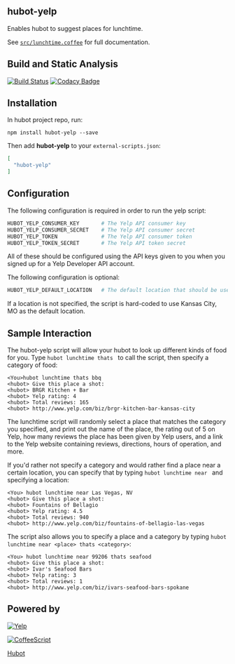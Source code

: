 ## hubot-yelp

Enables hubot to suggest places for lunchtime.

See [`src/lunchtime.coffee`](src/lunchtime.coffee) for full documentation.

## Build and Static Analysis

[![Build Status](https://travis-ci.org/jvarness/hubot-yelp.svg)](https://travis-ci.org/jvarness/hubot-lunchtime)
[![Codacy Badge](https://api.codacy.com/project/badge/6a56acb4d30644a3993e44199033c029)](https://www.codacy.com/app/jvarness/hubot-yelp)

## Installation

In hubot project repo, run:

`npm install hubot-yelp --save`

Then add **hubot-yelp** to your `external-scripts.json`:

```json
[
  "hubot-yelp"
]
```

## Configuration

The following configuration is required in order to run the yelp script:

```coffeescript
HUBOT_YELP_CONSUMER_KEY       # The Yelp API consumer key
HUBOT_YELP_CONSUMER_SECRET    # The Yelp API consumer secret
HUBOT_YELP_TOKEN              # The Yelp API consumer token
HUBOT_YELP_TOKEN_SECRET       # The Yelp API token secret
```

All of these should be configured using the API keys given to you when you signed up for a Yelp Developer API account.

The following configuration is optional:

```coffeescript
HUBOT_YELP_DEFAULT_LOCATION   # The default location that should be used
```

If a location is not specified, the script is hard-coded to use Kansas City, MO as the default location.

## Sample Interaction

The hubot-yelp script will allow your hubot to look up different kinds of food for you. Type `hubot lunchtime thats ` 
to call the script, then specify a category of food:

```
<You>hubot lunchtime thats bbq
<hubot> Give this place a shot:
<hubot> BRGR Kitchen + Bar
<hubot> Yelp rating: 4
<hubot> Total reviews: 165
<hubot> http://www.yelp.com/biz/brgr-kitchen-bar-kansas-city
```

The lunchtime script will randomly select a place that matches the category you specified, and print out the name of the place,
the rating out of 5 on Yelp, how many reviews the place has been given by Yelp users, and a link to the Yelp website containing 
reviews, directions, hours of operation, and more.

If you'd rather not specify a category and would rather find a place near a certain location, you can specify that 
by typing `hubot lunchtime near ` and specifying a location:

```
<You> hubot lunchtime near Las Vegas, NV
<hubot> Give this place a shot:
<hubot> Fountains of Bellagio
<hubot> Yelp rating: 4.5
<hubot> Total reviews: 940
<hubot> http://www.yelp.com/biz/fountains-of-bellagio-las-vegas
```

The script also allows you to specify a place and a category by typing `hubot lunchtime near <place> thats <category>`:

```
<You> hubot lunchtime near 99206 thats seafood
<hubot> Give this place a shot:
<hubot> Ivar's Seafood Bars
<hubot> Yelp rating: 3
<hubot> Total reviews: 1
<hubot> http://www.yelp.com/biz/ivars-seafood-bars-spokane
```

## Powered by

[![Yelp](https://s3-media3.fl.yelpcdn.com/assets/srv0/developer_pages/65526d1a519b/assets/img/Powered_By_Yelp_Red.png)](https://www.yelp.com/developers)

[![CoffeeScript](http://coffeescript.org/documentation/images/logo.png)](http://coffeescript.org/)

[Hubot](https://hubot.github.com/)
